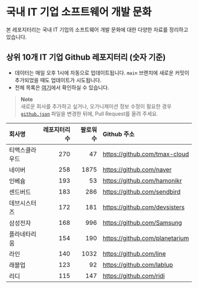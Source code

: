 # 국내 IT 기업 소프트웨어 개발 문화
본 레포지터리는 국내 IT 기업의 소프트웨어 개발 문화에 대한 다양한 자료를 정리하고 있습니다.

## 상위 10개 IT 기업 Github 레포지터리 (숫자 기준)

- 데이터는 매일 오후 1시에 자동으로 업데이트됩니다. `main` 브랜치에 새로운 커밋이 추가되었을 때도 업데이트가 시도됩니다.
- 전체 목록은 [여기](./github.md)에서 확인하실 수 있습니다.

> **Note**<br />
> 새로운 회사를 추가하고 싶거나, 오가니제이션 정보 수정이 필요한 경우 [`github.json`](./github.json) 파일을 변경한 뒤에, Pull Request를 올려 주세요.

<!-- MARKDOWN_TABLE(GITHUB): START -->

| **회사명** | **레포지터리 수** | **팔로워 수** | **Github 주소** |
|:---|---:|---:|:---|
| 티맥스클라우드 | 270 | 47 | https://github.com/tmax-cloud |
| 네이버 | 258 | 1875 | https://github.com/naver |
| 인베슘 | 193 | 53 | https://github.com/hamonikr |
| 센드버드 | 183 | 286 | https://github.com/sendbird |
| 데브시스터즈 | 172 | 181 | https://github.com/devsisters |
| 삼성전자 | 168 | 996 | https://github.com/Samsung |
| 플라네타리움 | 154 | 190 | https://github.com/planetarium |
| 라인 | 140 | 1032 | https://github.com/line |
| 래블업 | 123 | 92 | https://github.com/lablup |
| 리디 | 115 | 147 | https://github.com/ridi |

<!-- MARKDOWN_TABLE(GITHUB): END -->
